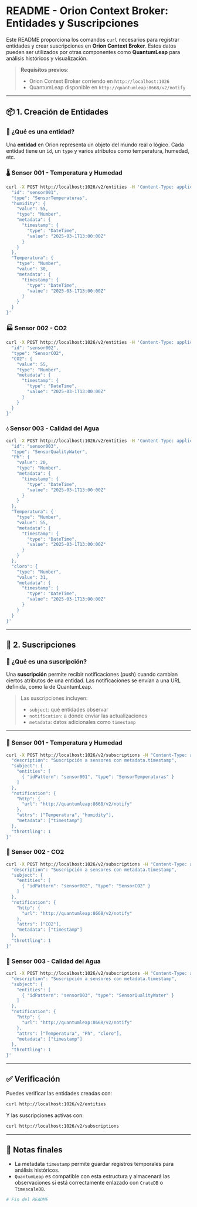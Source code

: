 # README - Orion Context Broker: Entidades y Suscripciones

Este README proporciona los comandos `curl` necesarios para registrar entidades y crear suscripciones en **Orion Context Broker**. Estos datos pueden ser utilizados por otras componentes como **QuantumLeap** para análisis históricos y visualización.

> **Requisitos previos**:
> - Orion Context Broker corriendo en `http://localhost:1026`
> - QuantumLeap disponible en `http://quantumleap:8668/v2/notify`

---

## 📦 1. Creación de Entidades

### 🧭 ¿Qué es una entidad?

Una **entidad** en Orion representa un objeto del mundo real o lógico. Cada entidad tiene un `id`, un `type` y varios atributos como temperatura, humedad, etc.

### 🌡️ Sensor 001 - Temperatura y Humedad

```bash
curl -X POST http://localhost:1026/v2/entities -H 'Content-Type: application/json' -d '{
  "id": "sensor001",
  "type": "SensorTemperaturas",
  "humidity": {
    "value": 55,
    "type": "Number",
    "metadata": {
      "timestamp": {
        "type": "DateTime",
        "value": "2025-03-1T13:00:00Z"
      }
    }
  },
  "Temperatura": {
    "type": "Number",
    "value": 30,
    "metadata": {
      "timestamp": {
        "type": "DateTime",
        "value": "2025-03-1T13:00:00Z"
      }
    }
  }
}'
```

### 🏭 Sensor 002 - CO2

```bash
curl -X POST http://localhost:1026/v2/entities -H 'Content-Type: application/json' -d '{
  "id": "sensor002",
  "type": "SensorCO2",
  "CO2": {
    "value": 55,
    "type": "Number",
    "metadata": {
      "timestamp": {
        "type": "DateTime",
        "value": "2025-03-1T13:00:00Z"
      }
    }
  }
}'
```

### 💧 Sensor 003 - Calidad del Agua

```bash
curl -X POST http://localhost:1026/v2/entities -H 'Content-Type: application/json' -d '{
  "id": "sensor003",
  "type": "SensorQualityWater",
  "Ph": {
    "value": 20,
    "type": "Number",
    "metadata": {
      "timestamp": {
        "type": "DateTime",
        "value": "2025-03-1T13:00:00Z"
      }
    }
  },
  "Temperatura": {
    "type": "Number",
    "value": 55,
    "metadata": {
      "timestamp": {
        "type": "DateTime",
        "value": "2025-03-1T13:00:00Z"
      }
    }
  },
  "cloro": {
    "type": "Number",
    "value": 31,
    "metadata": {
      "timestamp": {
        "type": "DateTime",
        "value": "2025-03-1T13:00:00Z"
      }
    }
  }
}'
```

---

## 🔔 2. Suscripciones

### 🧭 ¿Qué es una suscripción?

Una **suscripción** permite recibir notificaciones (push) cuando cambian ciertos atributos de una entidad. Las notificaciones se envían a una URL definida, como la de QuantumLeap.

> Las suscripciones incluyen:
> - `subject`: qué entidades observar
> - `notification`: a dónde enviar las actualizaciones
> - `metadata`: datos adicionales como `timestamp`

---

### 🔔 Sensor 001 - Temperatura y Humedad

```bash
curl -X POST http://localhost:1026/v2/subscriptions -H "Content-Type: application/json" -d '{
  "description": "Suscripción a sensores con metadata.timestamp",
  "subject": {
    "entities": [
      { "idPattern": "sensor001", "type": "SensorTemperaturas" }
    ]
  },
  "notification": {
    "http": {
      "url": "http://quantumleap:8668/v2/notify"
    },
    "attrs": ["Temperatura", "humidity"],
    "metadata": ["timestamp"]
  },
  "throttling": 1
}'
```

### 🔔 Sensor 002 - CO2

```bash
curl -X POST http://localhost:1026/v2/subscriptions -H "Content-Type: application/json" -d '{
  "description": "Suscripción a sensores con metadata.timestamp",
  "subject": {
    "entities": [
      { "idPattern": "sensor002", "type": "SensorCO2" }
    ]
  },
  "notification": {
    "http": {
      "url": "http://quantumleap:8668/v2/notify"
    },
    "attrs": ["CO2"],
    "metadata": ["timestamp"]
  },
  "throttling": 1
}'
```

### 🔔 Sensor 003 - Calidad del Agua

```bash
curl -X POST http://localhost:1026/v2/subscriptions -H "Content-Type: application/json" -d '{
  "description": "Suscripción a sensores con metadata.timestamp",
  "subject": {
    "entities": [
      { "idPattern": "sensor003", "type": "SensorQualityWater" }
    ]
  },
  "notification": {
    "http": {
      "url": "http://quantumleap:8668/v2/notify"
    },
    "attrs": ["Temperatura", "Ph", "cloro"],
    "metadata": ["timestamp"]
  },
  "throttling": 1
}'
```

---

## ✅ Verificación

Puedes verificar las entidades creadas con:

```bash
curl http://localhost:1026/v2/entities
```

Y las suscripciones activas con:

```bash
curl http://localhost:1026/v2/subscriptions
```

---

## 🧪 Notas finales

- La metadata `timestamp` permite guardar registros temporales para análisis históricos.
- `QuantumLeap` es compatible con esta estructura y almacenará las observaciones si está correctamente enlazado con `CrateDB` o `TimescaleDB`.

```bash
# Fin del README
```
